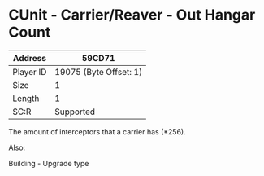 #  CUnit - Carrier/Reaver - Out Hangar Count
Address   | 59CD71
----------|-------------
Player ID | 19075 (Byte Offset: 1)
Size 	  | 1
Length 	  | 1
SC:R      | Supported

The amount of interceptors that a carrier has (*256).

Also:
Building - Upgrade type
